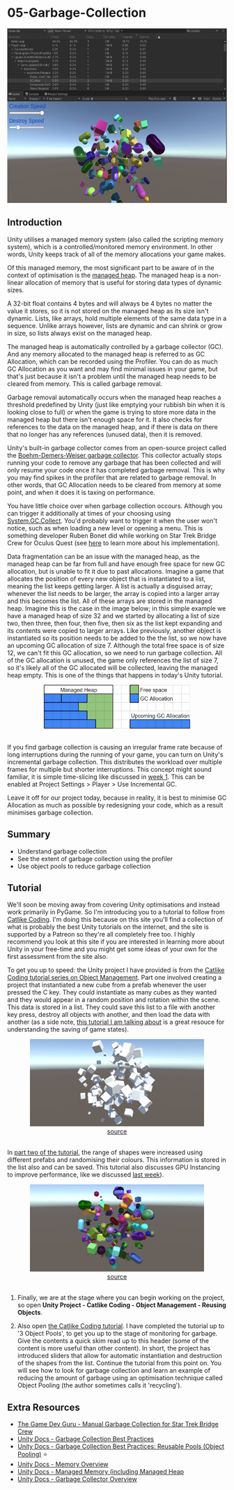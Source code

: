 # 05-Garbage-Collection
<div align="center">
  <a href="Images\Main.png" target="_blank">
    <img src="Images\Main.png" style="height:400px;"/>
  </a>
</div>

## Introduction
Unity utilises a managed memory system (also called the scripting memory system), which is a controlled/monitored memory environment. In other words, Unity keeps track of all of the memory allocations your game makes.

Of this managed memory, the most significant part to be aware of in the context of optimisation is the [managed heap](https://docs.unity3d.com/Manual/performance-memory-overview.html#managed-memory). The managed heap is a non-linear allocation of memory that is useful for storing data types of dynamic sizes.

A 32-bit float contains 4 bytes and will always be 4 bytes no matter the value it stores, so it is not stored on the managed heap as its size isn't dynamic. Lists, like arrays, hold multiple elements of the same data type in a sequence. Unlike arrays however, lists are dynamic and can shrink or grow in size, so lists always exist on the managed heap.

The managed heap is automatically controlled by a garbage collector (GC). And any memory allocated to the managed heap is referred to as GC Allocation, which can be recorded using the Profiler. You can do as much GC Allocation as you want and may find minimal issues in your game, but that's just because it isn't a problem until the managed heap needs to be cleared from memory. This is called garbage removal.

Garbage removal automatically occurs when the managed heap reaches a threshold predefined by Unity (just like emptying your rubbish bin when it is looking close to full) or when the game is trying to store more data in the managed heap but there isn't enough space for it. It also checks for references to the data on the managed heap, and if there is data on there that no longer has any references (unused data), then it is removed.

Unity's built-in garbage collector comes from an open-source project called the [Boehm-Demers-Weiser garbage collector](https://www.hboehm.info/gc/). This collector actually stops running your code to remove any garbage that has been collected and will only resume your code once it has completed garbage removal. This is why you may find spikes in the profiler that are related to garbage removal. In other words, that GC Allocation needs to be cleared from memory at some point, and when it does it is taxing on performance.

You have little choice over when garbage collection occours. Although you can trigger it additionally at times of your choosing using [System.GC.Collect](https://learn.microsoft.com/en-us/dotnet/api/system.gc.collect?view=net-5.0). You'd probably want to trigger it when the user won't notice, such as when loading a new level or opening a menu. This is something developer Ruben Bonet did while working on Star Trek Bridge Crew for Oculus Quest (see [here](https://thegamedev.guru/unity-performance/garbage-collection-manually/) to learn more about his implementation).

Data fragmentation can be an issue with the managed heap, as the managed heap can be far from full and have enough free space for new GC allocation, but is unable to fit it due to past allocations. Imagine a game that allocates the position of every new object that is instantiated to a list, meaning the list keeps getting larger. A list is actually a disguised array; whenever the list needs to be larger, the array is copied into a larger array and this becomes the list. All of these arrays are stored in the managed heap. Imagine this is the case in the image below; in this simple example we have a managed heap of size 32 and we started by allocating a list of size two, then three, then four, then five, then six as the list kept expanding and its contents were copied to larger arrays. Like previously, another object is instantiated so its position needs to be added to the the list, so we now have an upcoming GC allocation of size 7. Although the total free space is of size 12, we can't fit this GC allocation, so we need to run garbage collection. All of the GC allocation is unused, the game only references the list of size 7, so it's likely all of the GC allocated will be collected, leaving the managed heap empty. This is one of the things that happens in today's Unity tutorial.

<div align="center">
  <a href="Images\Memory Fragmentation.png" target="_blank">
    <img src="Images\Memory Fragmentation.png" style="height:100px;"/>
  </a>
</div>
<br>

If you find garbage collection is causing an irregular frame rate because of long interruptions during the running of your game, you can turn on Unity's incremental garbage collection. This distributes the workload over multiple frames for multiple but shorter interruptions. This concept might sound familiar, it is simple time-slicing like discussed in [week 1](https://github.com/danmilneusw/01-Measuring-Game-Engine-Performance). This can be enabled at Project Settings > Player > Use Incremental GC.

Leave it off for our project today, because in reality, it is best to minimise GC Allocation as much as possible by redesigning your code, which as a result minimises garbage collection.

## Summary
- Understand garbage collection
- See the extent of garbage collection using the profiler
- Use object pools to reduce garbage collection

## Tutorial
We'll soon be moving away from covering Unity optimisations and instead work primarily in PyGame. So I'm introducing you to a tutorial to follow from [Catlike Coding](https://catlikecoding.com/). I'm doing this because on this site you'll find a collection of what is probably the best Unity tutorials on the internet, and the site is supported by a Patreon so they're all completely free too. I highly recommend you look at this site if you are interested in learning more about Unity in your free-time and you might get some ideas of your own for the first assessment from the site also.

To get you up to speed: the Unity project I have provided is from the [Catlike Coding tutorial series on Object Management](https://catlikecoding.com/unity/tutorials/object-management/). Part one involved creating a project that instantiated a new cube from a prefab whenever the user pressed the C key. They could instantiate as many cubes as they wanted and they would appear in a random position and rotation within the scene. This data is stored in a list. They could save this list to a file with another key press, destroy all objects with another, and then load the data with another (as a side note, [this tutorial I am talking about](https://catlikecoding.com/unity/tutorials/object-management/persisting-objects/) is a great resouce for understanding the saving of game states).

<div align="center">
  <a href="Images\Persisting Objects.jpg" target="_blank">
    <img src="Images\Persisting Objects.jpg" style="height:200px;"/>
  </a>
</div>
<div align="center">
  <a href="https://catlikecoding.com/unity/tutorials/object-management/persisting-objects/">
  source
  </a>
</div>
<br>

In [part two of the tutorial](https://catlikecoding.com/unity/tutorials/object-management/object-variety/), the range of shapes were increased using different prefabs and randomising their colours. This information is stored in the list also and can be saved. This tutorial also discusses GPU Instancing to improve performance, like we discussed [last week](https://github.com/danmilneusw/04-Draw-Calls/blob/main/README.md)).

<div align="center">
  <a href="Images\Object Variety.jpg" target="_blank">
    <img src="Images\Object Variety.jpg" style="height:200px;"/>
  </a>
</div>
<div align="center">
  <a href="https://catlikecoding.com/unity/tutorials/object-management/object-variety/">
  source
  </a>
</div>
<br>

1. Finally, we are at the stage where you can begin working on the project, so open **Unity Project - Catlike Coding - Object Management - Reusing Objects**.

2. Also open [the Catlike Coding tutorial](https://catlikecoding.com/unity/tutorials/object-management/reusing-objects/). I have completed the tutorial up to '3 Object Pools', to get you up to the stage of monitoring for garbage. Give the contents a quick skim read up to this header (some of the content is more useful than other content). In short, the project has introduced sliders that allow for automatic instantiation and destruction of the shapes from the list. Continue the tutorial from this point on. You will see how to look for garbage collection and learn an example of reducing the amount of garbage using an optimisation technique called Object Pooling (the author sometimes calls it 'recycling').

## Extra Resources
- [The Game Dev Guru - Manual Garbage Collection for Star Trek Bridge Crew](https://thegamedev.guru/unity-performance/garbage-collection-manually/)
- [Unity Docs - Garbage Collection Best Practices](https://docs.unity3d.com/Manual/performance-garbage-collection-best-practices.html#reusablepools)
- [Unity Docs - Garbage Collection Best Practices: Reusable Pools (Object Pooling)](https://docs.unity3d.com/Manual/performance-garbage-collection-best-practices.html#reusablepools) ⭐
- [Unity Docs - Memory Overview](https://docs.unity3d.com/Manual/performance-memory-overview.html)
- [Unity Docs - Managed Memory (including Managed Heap](https://docs.unity3d.com/Manual/performance-managed-memory.html)
- [Unity Docs - Garbage Collector Overview](https://docs.unity3d.com/Manual/performance-garbage-collector.html)
